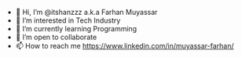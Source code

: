 - 👋 Hi, I’m @itshanzzz a.k.a Farhan Muyassar
- 👀 I’m interested in Tech Industry
- 🌱 I’m currently learning Programming
- 💞️ I’m open to collaborate
- 📫 How to reach me https://www.linkedin.com/in/muyassar-farhan/

<!---
itshanzzz/itshanzzz is a ✨ special ✨ repository because its `README.md` (this file) appears on your GitHub profile.
You can click the Preview link to take a look at your changes.
--->
